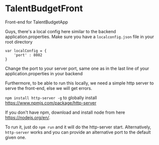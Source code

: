 # TalentBudgetFront
Front-end for TalentBudgetApp

Guys, there's a local config here similar to the backend application.properties.
Make sure you have a `localconfig.json` file in your root directory
```
var localConfig = {
	'port' : 8082
}
```
Change the port to your server port, same one as in the last line of your application.properties in your backend

Furthermore, to be able to run this locally, we need a simple http server to serve the front-end, else we will get errors.

`npm install http-server -g` to globally install https://www.npmjs.com/package/http-server

If you don't have npm, download and install node from here https://nodejs.org/en/. 

To run it, just do `npm run` and it will do the http-server start. Alternatively, `http-server` works and you can provide an alternative port to the default given one. 
